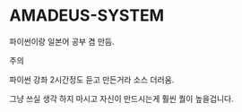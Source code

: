# AMADEUS-SYSTEM
파이썬이랑 일본어 공부 겸 만듬.

주의

파이썬 강좌 2시간정도 듣고 만든거라
소스 더러움.

그냥 쓰실 생각 하지 마시고 자신이 만드시는게 훨씬 퀄이 높을겁니다.
